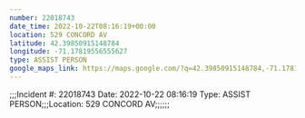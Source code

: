 ```yaml
---
number: 22018743
date_time: 2022-10-22T08:16:19+00:00
location: 529 CONCORD AV
latitude: 42.39850915148784
longitude: -71.17819556555627
type: ASSIST PERSON
google_maps_link: https://maps.google.com/?q=42.39850915148784,-71.17819556555627
---
```


;;;Incident #: 22018743  Date: 2022-10-22 08:16:19   Type: ASSIST PERSON;;;Location: 529 CONCORD AV;;;;;;
